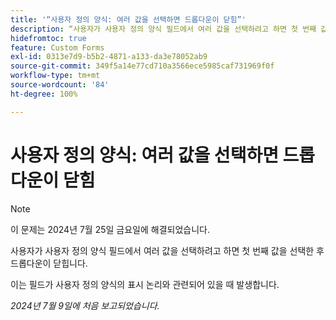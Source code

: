 ```yaml
---
title: '“사용자 정의 양식: 여러 값을 선택하면 드롭다운이 닫힘”'
description: “사용자가 사용자 정의 양식 필드에서 여러 값을 선택하려고 하면 첫 번째 값을 선택한 후 드롭다운이 닫힙니다. ”
hidefromtoc: true
feature: Custom Forms
exl-id: 0313e7d9-b5b2-4871-a133-da3e78052ab9
source-git-commit: 349f5a14e77cd710a3566ece5985caf731969f0f
workflow-type: tm+mt
source-wordcount: '84'
ht-degree: 100%

---
```


# 사용자 정의 양식: 여러 값을 선택하면 드롭다운이 닫힘

>[!NOTE]
>
>이 문제는 2024년 7월 25일 금요일에 해결되었습니다.

사용자가 사용자 정의 양식 필드에서 여러 값을 선택하려고 하면 첫 번째 값을 선택한 후 드롭다운이 닫힙니다.

이는 필드가 사용자 정의 양식의 표시 논리와 관련되어 있을 때 발생합니다.

_2024년 7월 9일에 처음 보고되었습니다._
